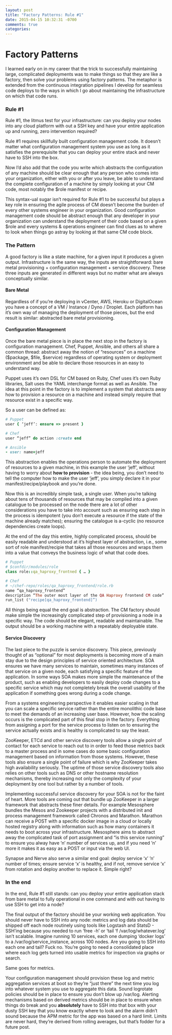 ```yaml
---
layout: post
title: "Factory Patterns: Rule #1"
date: 2015-04-15 10:32:31 -0700
comments: true
categories: 
---
```

# Factory Patterns
I learned early on in my career that the trick to successfully maintaining large, complicated deployments was to make things so that they are like a factory, then solve your problems using factory patterns. The metaphor is extended from the continuous integration pipelines I develop for seamless code deploys to the ways in which I go about maintaining the infrastructure on which that code runs. 

### Rule #1

Rule #1, the litmus test for your infrastructure: can you deploy your nodes into any cloud platform with out a SSH key and have your entire application up and running, zero intervention required? 

Rule #1 requires skillfully built configuration management code. It doesn’t matter what configuration management system you use as long as it satisfies the prerequisite that you can deploy your entire stack and never have to SSH into the box. 

Now I’d also add that the code you write which abstracts the configuration of any machine should be clear enough that any person who comes into your organization, either with you or after you leave, be able to understand the complete configuration of a machine by simply looking at your CM code, most notably the $role manifest or recipe.

This syntax-ual sugar isn’t required for Rule #1 to be successful but plays a key role in ensuring the agile process of CM doesn’t become the burden of every other systems engineer in your organization. Good configuration management code should be abstract enough that any developer in your organization can understand the deployment of their code based on a given $role and every systems & operations engineer can find clues as to where to look when things go astray by looking at that same CM code block. 

### The Pattern

A good factory is like a state machine, for a given input it produces a given output. Infrastructure is the same way, the inputs are straightforward: bare metal provisioning + configuration management + service discovery. These three inputs are generated in different ways but no matter what are always conceptually similar. 

#### Bare Metal
Regardless of if you’re deploying in vCenter, AWS, Heroku or DigitalOcean you have a concept of a VM / Instance / Dyno / Droplet. Each platform has it’s own way of managing the deployment of those pieces, but the end result is similar: abstracted bare metal provisioning. 

#### Configuration Management 
Once the bare metal piece is in place the next stop in the factory is configuration management. Chef, Puppet, Ansible, and others all share a common thread: abstract away the notion of “resources” on a machine ($package, $file, $service) regardless of operating system or deployment environment and be able to declare those resources in an easy to understand way. 

Puppet uses it’s own DSL for CM based on Ruby, Chef uses it’s own Ruby libraries, Salt uses the YAML interchange format as well as Ansible. The idea at this point in the factory is to implement a system that abstracts away how to provision a resource on a machine and instead simply require that resource exist in a specific way. 

So a user can be defined as:

```ruby
# Puppet
user { ‘jeff’: ensure => present } 

# Chef
user “jeff” do action :create end

# Ansible
- user: name=jeff
```

This abstraction enables the operations person to automate the deployment of resources to a given machine, in this example the user ‘jeff’, without having to worry about **how to provision** - the idea being, you don’t need to tell the computer how to make the user ‘jeff’, you simply declare it in your manifest/recipe/playbook and you’re done. 

Now this is an incredibly simple task, a single user. When you’re talking about tens of thousands of resources that may be compiled into a given catalogue to be processed on the node there are a lot of other considerations you have to take into account such as ensuring each step in the process is idempotent (you don’t execute a resource if the state of the machine already matches); ensuring the catalogue is a-cyclic (no resource dependencies create loops). 

At the end of the day this entire, highly complicated process, should be easily readable and understood at it’s highest layer of abstraction, i.e., some sort of role manifest/recipie that takes all those resources and wraps them into a value that conveys the business logic of what that code does.

```ruby
# Puppet
# $confdir/modules/role
class role::qa_haproxy_frontned { … }

# Chef
# ~/chef-repo/roles/qa_haproxy_frontend/role.rb
name “qa_haproxy_frontend”
description “The outer most layer of the QA Haproxy frontend CM code”
run_list ("recipe[qa_haproxy_frontend]”)
```

All things being equal the end goal is abstraction. The CM factory should make simple the increasingly complicated step of provisioning a node in a specific way. The code should be elegant, readable and maintainable. The output should be a working machine with a repeatably deployable state. 

#### Service Discovery
The last piece to the puzzle is service discovery. This piece, previously thought of as “optional” for most deployments is becoming more of  a main stay due to the design principles of service oriented architecture. SOA ensures we have many services to maintain, sometimes many instances of that service on a given node, each satisfying a specific feature of the application. In some ways SOA makes more simple the maintenance of the product, such as enabling developers to easily deploy code changes to a specific service which may not completely break the overall usability of the application if something goes wrong during a code change. 

From a systems engineering perspective it enables easier scaling in that you can scale a specific service rather than the entire monolithic code base to meet the demands of an increasing user base. However, how the scaling occurs is the complicated part of this final stop in the factory. Everything from assigning a port for the service process to listen on to ensuring the service actually exists and is healthy is complicated to say the least.

ZooKeeper, ETCd and other service discovery tools allow a single point of contact for each service to reach out to in order to feed those metrics back to a master process and in some cases do some basic configuration management based on information from those systems. However, these tools also ensure a single point of failure which is why ZooKeeper takes high availability seriously. The uptime of those service discovery tools also relies on other tools such as DNS or other hostname resolution mechanisms, thereby increasing not only the complexity of your deployment by one tool but rather by a number of tools. 

Implementing successful service discovery for your SOA is not for the faint of heart. More tools are coming out that bundle up ZooKeeper in a larger framework that abstracts these finer details. For example Mesosphere bundles the Mesos and Zookeeper projects with a distributed init and process management framework called Chronos and Marathon. Marathon can receive a POST with a specific docker image in a cloud or locally hosted registry along with information such as how many containers it needs to boot across your infrastructure. Mesosphere aims to abstract away the complicated task of port assignment and “is this service running” to ensure you alway have ’n’ number of services up, and if you need ’n’ more it makes it as easy as a POST or input via the web UI. 

Synapse and Nerve also serve a similar end goal: deploy service ‘x’ ’n’ number of times; ensure service ‘x’ is healthy, and if not, remove service ‘x’ from rotation and deploy another to replace it. Simple right? 

### In the end
In the end, Rule #1 still stands: can you deploy your entire application stack from bare metal to fully operational in one command and with out having to use SSH to get into a node? 

The final output of the factory should be your working web application. You should never have to SSH into any node: metrics and log data should be shipped off each node routinely using tools like Logstash and StatsD - SSH’ing because you needed to run ‘free -h’ or ‘tail ‘f /var/log/whatever.log’ isn’t scalable. Imagine running 10 services, each one dumping ‘docker logs’ to a /var/log/service_instance, across 100 nodes. Are you going to SSH into each one and tail? Fuck no. You’re going to need a consolidated place where each log gets turned into usable metrics for inspection via graphs or search. 

Same goes for metrics.

Your configuration management should provision these log and metric aggregation services at boot so they’re “just there” the next time you log into whatever system you use to aggregate this data. Sound logrotate policies should be in place to ensure you don’t blow up /var/log. Alerting mechanisms based on derived metrics should be in place to ensure when things do break and you **absolutely** have to SSH into that box with your dusty SSH key that you know exactly where to look and the alarm didn’t sound because the APM metric for the app was based on a hard limit. Limits are never hard, they’re derived from rolling averages, but that’s fodder for a future post. 



